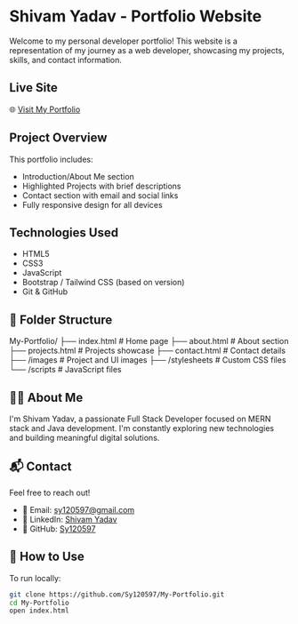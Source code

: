 # Shivam Yadav - Portfolio Website

Welcome to my personal developer portfolio! This website is a representation of my journey as a web developer, showcasing my projects, skills, and contact information.

## Live Site

🌐 [Visit My Portfolio](https://sy120597.github.io/My-Portfolio)

## Project Overview

This portfolio includes:

-  Introduction/About Me section
-  Highlighted Projects with brief descriptions
-  Contact section with email and social links
-  Fully responsive design for all devices

##  Technologies Used

- HTML5
- CSS3
- JavaScript
- Bootstrap / Tailwind CSS (based on version)
- Git & GitHub

## 📁 Folder Structure

My-Portfolio/
├── index.html # Home page
├── about.html # About section
├── projects.html # Projects showcase
├── contact.html # Contact details
├── /images # Project and UI images
├── /stylesheets # Custom CSS files
└── /scripts # JavaScript files


## 👨‍💻 About Me

I'm Shivam Yadav, a passionate Full Stack Developer focused on MERN stack and Java development. I'm constantly exploring new technologies and building meaningful digital solutions.

## 📬 Contact

Feel free to reach out!

- 📧 Email: [sy120597@gmail.com](mailto:sy120597@gmail.com)  
- 🔗 LinkedIn: [Shivam Yadav](https://www.linkedin.com/in/shivam-yadav-619b6413a)  
- 🐙 GitHub: [Sy120597](https://github.com/Sy120597)

## 🚀 How to Use

To run locally:

```bash
git clone https://github.com/Sy120597/My-Portfolio.git
cd My-Portfolio
open index.html


